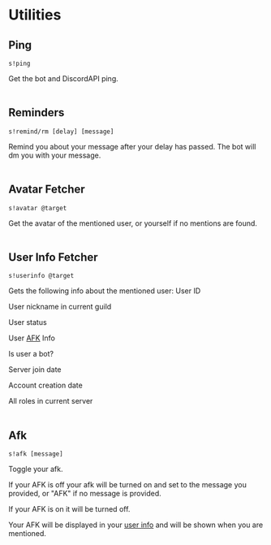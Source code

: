 # Utilities

## Ping

``s!ping``

Get the bot and DiscordAPI ping.
<br/><br/>

## Reminders
``s!remind/rm [delay] [message]``

Remind you about your message after your delay has passed. The bot will dm you with your message.
<br/><br/>

## Avatar Fetcher
``s!avatar @target``

Get the avatar of the mentioned user, or yourself if no mentions are found.
<br/><br/>

## User Info Fetcher
``s!userinfo @target``

Gets the following info about the mentioned user:
User ID

User nickname in current guild

User status

User [AFK](utilities.md#Afk) Info

Is user a bot?

Server join date

Account creation date

All roles in current server
<br/><br/>

## Afk

``s!afk [message]``

Toggle your afk.

If your AFK is off your afk will be turned on and set to the message you provided, or "AFK" if no message is provided.

If your AFK is on it will be turned off.

Your AFK will be displayed in your [user info](utilities.md#user-info-fetcher) and will be shown when you are mentioned.
